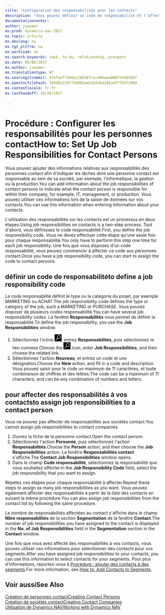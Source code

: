 ```yaml
---
title: "Configuration des responsabilités pour les contacts"
description: "Vous pouvez définir un code de responsabilité et l'affecter à un contact pour indiquer les tâches dont votre contact est en charge dans sa société, par exemple, l'informatique ou la production."
documentationcenter: 
author: jswymer
ms.prod: dynamics-nav-2017
ms.topic: article
ms.devlang: na
ms.tgt_pltfrm: na
ms.workload: na
ms.search.keywords: task, to-do, relationship, prospect
ms.date: 06/06/2017
ms.author: jswymer
ms.translationtype: HT
ms.sourcegitcommit: 4fefaef7380ac10836fcac404eea006f55d8556f
ms.openlocfilehash: 7d4481226772b902eeb1b526a291adff70372908
ms.contentlocale: fr-fr
ms.lasthandoff: 10/16/2017

---
```

# <a name="how-to-set-up-job-responsibilities-for-contact-persons"></a><span data-ttu-id="dbdb8-103">Procédure : Configurer les responsabilités pour les personnes contact</span><span class="sxs-lookup"><span data-stu-id="dbdb8-103">How to: Set Up Job Responsibilities for Contact Persons</span></span>
<span data-ttu-id="dbdb8-104">Vous pouvez ajouter des informations relatives aux responsabilités des personnes contact afin d'indiquer les tâches dont une personne contact est responsable au sein de sa société, par exemple, l'informatique, la gestion ou la production.</span><span class="sxs-lookup"><span data-stu-id="dbdb8-104">You can add information about the job responsibilities of contact persons to indicate what the contact person is responsible for within their company, for example, IT, management, or production.</span></span> <span data-ttu-id="dbdb8-105">Vous pouvez utiliser ces informations lors de la saisie de données sur vos contacts.</span><span class="sxs-lookup"><span data-stu-id="dbdb8-105">You can use this information when entering information about your contacts.</span></span>

<span data-ttu-id="dbdb8-106">L'utilisation des responsabilités sur les contacts est un processus en deux étapes.</span><span class="sxs-lookup"><span data-stu-id="dbdb8-106">Using job responsibilities on contacts is a two-step process.</span></span> <span data-ttu-id="dbdb8-107">Tout d'abord, vous définissez le code responsabilité.</span><span class="sxs-lookup"><span data-stu-id="dbdb8-107">First, you define the job responsibility code.</span></span> <span data-ttu-id="dbdb8-108">Vous ne devez effectuer cette étape qu'une seule fois pour chaque responsabilité.</span><span class="sxs-lookup"><span data-stu-id="dbdb8-108">You only have to perform this step one time for each job responsibility.</span></span> <span data-ttu-id="dbdb8-109">Une fois que vous disposez d'un code responsabilité, vous pouvez commencer à affecter ce code aux personnes contact.</span><span class="sxs-lookup"><span data-stu-id="dbdb8-109">Once you have a job responsibility code, you can start to assign the code to contact persons.</span></span>

## <a name="to-define-a-job-responsibility-code"></a><span data-ttu-id="dbdb8-110">définir un code de responsabilité</span><span class="sxs-lookup"><span data-stu-id="dbdb8-110">to define a job responsibility code</span></span>
<span data-ttu-id="dbdb8-111">Le code responsabilité définit le type ou la catégorie du projet, par exemple MARKETING ou ACHAT.</span><span class="sxs-lookup"><span data-stu-id="dbdb8-111">The job responsibility code defines the type or category of the job, such a MARKETING or PURCHASE.</span></span> <span data-ttu-id="dbdb8-112">Vous pouvez disposer de plusieurs codes responsabilité.</span><span class="sxs-lookup"><span data-stu-id="dbdb8-112">You can have several job responsibility codes.</span></span> <span data-ttu-id="dbdb8-113">La fenêtre **Responsabilités** vous permet de définir la responsabilité.</span><span class="sxs-lookup"><span data-stu-id="dbdb8-113">To define the job responsibility, you use the **Job Responsibilities** window.</span></span>

1. <span data-ttu-id="dbdb8-114">Sélectionnez l'icône ![Page ou état pour la recherche](media/ui-search/search_small.png "Page ou état pour la recherche"), entrez **Responsabilités**, puis sélectionnez le lien connexe.</span><span class="sxs-lookup"><span data-stu-id="dbdb8-114">Choose the ![Search for Page or Report](media/ui-search/search_small.png "Search for Page or Report icon") icon, enter **Job Responsibilities**, and then choose the related link.</span></span>
2. <span data-ttu-id="dbdb8-115">Sélectionnez l'action **Nouveau**, et entrez un code et une désignation.</span><span class="sxs-lookup"><span data-stu-id="dbdb8-115">Choose the **New** action, and fill in a code and description.</span></span> <span data-ttu-id="dbdb8-116">Vous pouvez saisir pour le code un maximum de 11 caractères, et toute combinaison de chiffres et des lettres.</span><span class="sxs-lookup"><span data-stu-id="dbdb8-116">The code can be a maximum of 11 characters, and can be any combination of numbers and letters.</span></span>

## <a name="to-assign-job-responsibilities-to-a-contact-person"></a><span data-ttu-id="dbdb8-117">pour affecter des responsabilités à vos contacts</span><span class="sxs-lookup"><span data-stu-id="dbdb8-117">to assign job responsibilities to a contact person</span></span>
<span data-ttu-id="dbdb8-118">Vous ne pouvez pas affecter de responsabilités aux sociétés contact.</span><span class="sxs-lookup"><span data-stu-id="dbdb8-118">You cannot assign job responsibilities to contact companies.</span></span>

1. <span data-ttu-id="dbdb8-119">Ouvrez la fiche de la personne contact.</span><span class="sxs-lookup"><span data-stu-id="dbdb8-119">Open the contact person.</span></span>
2. <span data-ttu-id="dbdb8-120">Sélectionnez l'action **Personne**, puis sélectionnez l'action **Responsabilités**.</span><span class="sxs-lookup"><span data-stu-id="dbdb8-120">Choose the **Person** action, and then choose the **Job Responsibilities** action.</span></span> <span data-ttu-id="dbdb8-121">La fenêtre **Responsabilités contact** s'affiche.</span><span class="sxs-lookup"><span data-stu-id="dbdb8-121">The **Contact Job Responsibilities** window opens.</span></span>
3. <span data-ttu-id="dbdb8-122">Dans le champ **Code responsabilité**, sélectionnez la responsabilité que vous souhaitez affecter.</span><span class="sxs-lookup"><span data-stu-id="dbdb8-122">In the **Job Responsibility Code** field, select the job responsibility that you want to assign.</span></span>

<span data-ttu-id="dbdb8-123">Répétez ces étapes pour chaque responsabilité à affecter.</span><span class="sxs-lookup"><span data-stu-id="dbdb8-123">Repeat these steps to assign as many job responsibilities as you want.</span></span> <span data-ttu-id="dbdb8-124">Vous pouvez également affecter des responsabilités à partir de la liste des contacts en suivant la même procédure.</span><span class="sxs-lookup"><span data-stu-id="dbdb8-124">You can also assign job responsibilities from the contact list by following the same procedure.</span></span>

<span data-ttu-id="dbdb8-125">Le nombre de responsabilités affectées au contact s'affiche dans le champ **Nbre responsabilités** de la section **Segmentation** de la fenêtre **Contact**.</span><span class="sxs-lookup"><span data-stu-id="dbdb8-125">The number of job responsibilities you have assigned to the contact is displayed in the **No. of Job Responsibilities** field in the **Segmentation** section in the **Contact** window.</span></span>

<span data-ttu-id="dbdb8-126">Une fois que vous avez affecté des responsabilités à vos contacts, vous pouvez utiliser ces informations pour sélectionner des contacts pour vos segments.</span><span class="sxs-lookup"><span data-stu-id="dbdb8-126">After you have assigned job responsibilities to your contacts, you can use this information to select contacts for your segments.</span></span> <span data-ttu-id="dbdb8-127">Pour plus d'informations, reportez-vous à [Procédure : ajouter des contacts à des segments](marketing-add-contact-segment.md).</span><span class="sxs-lookup"><span data-stu-id="dbdb8-127">For more information, see [How to: Add Contacts to Segments](marketing-add-contact-segment.md).</span></span>

## <a name="see-also"></a><span data-ttu-id="dbdb8-128">Voir aussi</span><span class="sxs-lookup"><span data-stu-id="dbdb8-128">See Also</span></span>
[<span data-ttu-id="dbdb8-129">Création de personnes contact</span><span class="sxs-lookup"><span data-stu-id="dbdb8-129">Creating Contact Persons</span></span>](marketing-create-contact-persons.md)  
[<span data-ttu-id="dbdb8-130">Création de sociétés contact</span><span class="sxs-lookup"><span data-stu-id="dbdb8-130">Creating Contact Companies</span></span>](marketing-create-contact-companies.md)  
[<span data-ttu-id="dbdb8-131">Utilisation de Dynamics NAV</span><span class="sxs-lookup"><span data-stu-id="dbdb8-131">Working with Dynamics NAV</span></span>](ui-work-product.md)

